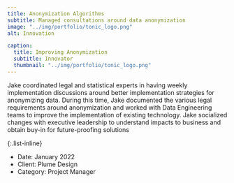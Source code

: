 ```yaml
---
title: Anonymization Algorithms
subtitle: Managed consultations around data anonymization
image: "../img/portfolio/tonic_logo.png"
alt: Innovation

caption:
  title: Improving Anonymization
  subtitle: Innovator
  thumbnail: "../img/portfolio/tonic_logo.png"
---
```


Jake coordinated legal and statistical experts in having weekly implementation discussions around better implementation strategies for anonymizing data. During this time, Jake documented the various legal requirements around anonymization and worked with Data Engineering teams to improve the implementation of existing technology. Jake socialized changes with executive leadership to understand impacts to business and obtain buy-in for future-proofing solutions

{:.list-inline}

- Date: January 2022
- Client: Plume Design
- Category: Project Manager
